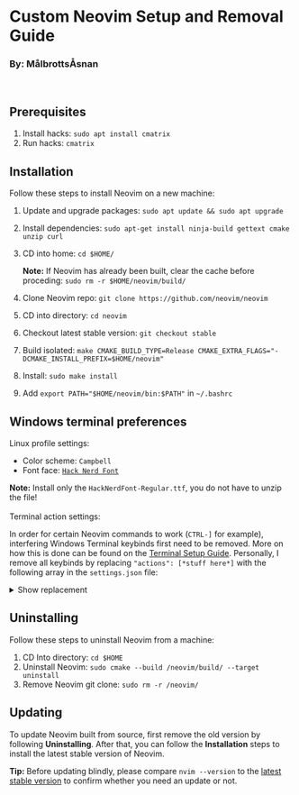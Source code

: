# Custom Neovim Setup and Removal Guide
### By: MålbrottsÅsnan
<br>

## Prerequisites

1. Install hacks: ```sudo apt install cmatrix```
2. Run hacks: ```cmatrix```

## Installation

Follow these steps to install Neovim on a new machine:

1. Update and upgrade packages: ```sudo apt update && sudo apt upgrade```
3. Install dependencies: ```sudo apt-get install ninja-build gettext cmake unzip curl```
4. CD into home: ```cd $HOME/```
  
    **Note:** If Neovim has already been built, clear the cache before proceding: ```sudo rm -r $HOME/neovim/build/```

5. Clone Neovim repo: ```git clone https://github.com/neovim/neovim```
6. CD into directory: ```cd neovim```
7. Checkout latest stable version: ```git checkout stable```
8. Build isolated: ```make CMAKE_BUILD_TYPE=Release CMAKE_EXTRA_FLAGS="-DCMAKE_INSTALL_PREFIX=$HOME/neovim"```
10. Install: ```sudo make install```
11. Add ```export PATH="$HOME/neovim/bin:$PATH"``` in ```~/.bashrc```

## Windows terminal preferences

Linux profile settings:
* Color scheme: ```Campbell```
* Font face: [```Hack Nerd Font```](https://github.com/ryanoasis/nerd-fonts/releases/download/v3.1.1/Hack.zip "")

**Note:** Install only the ```HackNerdFont-Regular.ttf```, you do not have to unzip the file!
<br>
<br>
Terminal action settings:

In order for certain Neovim commands to work (```CTRL-]``` for example), interfering Windows Terminal keybinds first need to be removed. More on how this is done can be found on the [Terminal Setup Guide](https://learn.microsoft.com/en-us/windows/terminal/install#settings-json-file ""). Personally, I remove all keybinds by replacing ```"actions": [*stuff here*]``` with the following array in the ```settings.json``` file:

<details><summary>Show replacement</summary>

    "actions": [
        {
            "command": "unbound",
            "keys": "ctrl+shift+w"
        },
        {
            "command": "unbound",
            "keys": "alt+f4"
        },
        {
            "command": "unbound",
            "keys": "enter"
        },
        {
            "command": "unbound",
            "keys": "ctrl+insert"
        },
        {
            "command": "unbound",
            "keys": "ctrl+shift+c"
        },
        {
            "command": "unbound",
            "keys": "ctrl+minus"
        },
        {
            "command": "unbound",
            "keys": "ctrl+numpad_minus"
        },
        {
            "command": "unbound",
            "keys": "ctrl+shift+d"
        },
        {
            "command": "unbound",
            "keys": "ctrl+shift+f"
        },
        {
            "command": "unbound",
            "keys": "ctrl+plus"
        },
        {
            "command": "unbound",
            "keys": "ctrl+numpad_plus"
        },
        {
            "command": "unbound",
            "keys": "alt+down"
        },
        {
            "command": "unbound",
            "keys": "alt+left"
        },
        {
            "command": "unbound",
            "keys": "alt+right"
        },
        {
            "command": "unbound",
            "keys": "ctrl+alt+left"
        },
        {
            "command": "unbound",
            "keys": "alt+up"
        },
        {
            "command": "unbound",
            "keys": "ctrl+shift+t"
        },
        {
            "command": "unbound",
            "keys": "ctrl+shift+1"
        },
        {
            "command": "unbound",
            "keys": "ctrl+shift+2"
        },
        {
            "command": "unbound",
            "keys": "ctrl+shift+3"
        },
        {
            "command": "unbound",
            "keys": "ctrl+shift+4"
        },
        {
            "command": "unbound",
            "keys": "ctrl+shift+5"
        },
        {
            "command": "unbound",
            "keys": "ctrl+shift+6"
        },
        {
            "command": "unbound",
            "keys": "ctrl+shift+7"
        },
        {
            "command": "unbound",
            "keys": "ctrl+shift+8"
        },
        {
            "command": "unbound",
            "keys": "ctrl+shift+9"
        },
        {
            "command": "unbound",
            "keys": "ctrl+shift+n"
        },
        {
            "command": "unbound",
            "keys": "ctrl+tab"
        },
        {
            "command": "unbound",
            "keys": "ctrl+alt+comma"
        },
        {
            "command": "unbound",
            "keys": "ctrl+shift+space"
        },
        {
            "command": "unbound",
            "keys": "ctrl+shift+comma"
        },
        {
            "command": "unbound",
            "keys": "ctrl+comma"
        },
        {
            "command": "unbound",
            "keys": "alt+space"
        },
        {
            "command": "unbound",
            "keys": "shift+insert"
        },
        {
            "command": "unbound",
            "keys": "ctrl+shift+v"
        },
        {
            "command": "unbound",
            "keys": "ctrl+shift+tab"
        },
        {
            "command": "unbound",
            "keys": "ctrl+numpad0"
        },
        {
            "command": "unbound",
            "keys": "ctrl+0"
        },
        {
            "command": "unbound",
            "keys": "alt+shift+down"
        },
        {
            "command": "unbound",
            "keys": "alt+shift+left"
        },
        {
            "command": "unbound",
            "keys": "alt+shift+right"
        },
        {
            "command": "unbound",
            "keys": "alt+shift+up"
        },
        {
            "command": "unbound",
            "keys": "ctrl+shift+down"
        },
        {
            "command": "unbound",
            "keys": "ctrl+shift+pgdn"
        },
        {
            "command": "unbound",
            "keys": "ctrl+shift+end"
        },
        {
            "command": "unbound",
            "keys": "ctrl+shift+home"
        },
        {
            "command": "unbound",
            "keys": "ctrl+shift+up"
        },
        {
            "command": "unbound",
            "keys": "ctrl+shift+pgup"
        },
        {
            "command": "unbound",
            "keys": "ctrl+shift+a"
        },
        {
            "command": "unbound",
            "keys": "menu"
        },
        {
            "command": "unbound",
            "keys": "win+sc(41)"
        },
        {
            "command": "unbound",
            "keys": "alt+shift+minus"
        },
        {
            "command": "unbound",
            "keys": "alt+shift+plus"
        },
        {
            "command": "unbound",
            "keys": "ctrl+alt+1"
        },
        {
            "command": "unbound",
            "keys": "ctrl+alt+2"
        },
        {
            "command": "unbound",
            "keys": "ctrl+alt+3"
        },
        {
            "command": "unbound",
            "keys": "ctrl+alt+4"
        },
        {
            "command": "unbound",
            "keys": "ctrl+alt+5"
        },
        {
            "command": "unbound",
            "keys": "ctrl+alt+6"
        },
        {
            "command": "unbound",
            "keys": "ctrl+alt+7"
        },
        {
            "command": "unbound",
            "keys": "ctrl+alt+8"
        },
        {
            "command": "unbound",
            "keys": "ctrl+alt+9"
        },
        {
            "command": "unbound",
            "keys": "ctrl+shift+p"
        },
        {
            "command": "unbound",
            "keys": "f11"
        },
        {
            "command": "unbound",
            "keys": "alt+enter"
        },
        {
            "command": "unbound",
            "keys": "ctrl+shift+m"
        }
    ],

</details>

## Uninstalling

Follow these steps to uninstall Neovim from a machine:

1. CD Into directory: ```cd $HOME```
2. Uninstall Neovim: ```sudo cmake --build /neovim/build/ --target uninstall```
3. Remove Neovim git clone: ```sudo rm -r /neovim/```

## Updating

To update Neovim built from source, first remove the old version by following **Uninstalling**. After that, you can follow the **Installation** steps to install the latest stable version of Neovim.

**Tip:** Before updating blindly, please compare ```nvim --version``` to the [latest stable version](https://github.com/neovim/neovim/releases/tag/stable "") to confirm whether you need an update or not.

